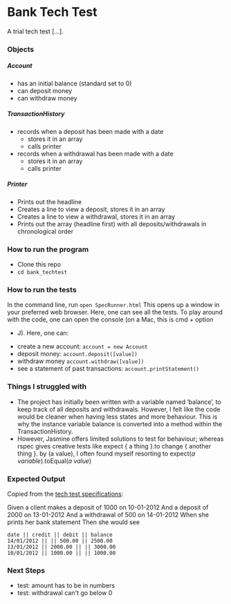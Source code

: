 Bank Tech Test
==============

A trial tech test [...].

### Objects
##### Account
- has an initial balance (standard set to 0)
- can deposit money
- can withdraw money

##### TransactionHistory
- records when a deposit has been made with a date
	- stores it in an array
	- calls printer
- records when a withdrawal has been made with a date
	- stores it in an array
	- calls printer


##### Printer
- Prints out the headline
- Creates a line to view a deposit, stores it in an array
- Creates a line to view a withdrawal, stores it in an array
- Prints out the array (headline first) with all deposits/withdrawals in chronological
  order

### How to run the program
- Clone this repo
- `cd bank_techtest`

### How to run the tests
In the command line, run `open SpecRunner.html`
This opens up a window in your preferred web browser. Here, one can see all the tests.
To play around with the code, one can open the console (on a Mac, this is cmd + option
+ J).
Here, one can: 
- create a new account: `account = new Account`
- deposit money: `account.deposit([value])`
- withdraw money `account.withdraw([value])`
- see a statement of past transactions: `account.printStatement()`

### Things I struggled with
- The project has initially been written with a variable named ‘balance’, to keep track
of all deposits and withdrawals. However, I felt like the code would be cleaner when
having less states and more behaviour. This is why the instance variable balance is
converted into a method within the TransactionHistory.
- However, Jasmine offers limited solutions to test for behaviour; whereas rspec gives
  creative tests like expect { a thing }.to change { another thing }. by (a value), I
often found myself resorting to expect(*a variable*).toEqual(*a value*)


### Expected Output

Copied from the [tech test
specifications](https://github.com/makersacademy/course/blob/master/individual_challenges/bank_tech_test.md):

Given a client makes a deposit of 1000 on 10-01-2012 And a deposit of
2000 on 13-01-2012 And a withdrawal of 500 on 14-01-2012 When she prints
her bank statement Then she would see

```
date || credit || debit || balance
14/01/2012 || || 500.00 || 2500.00
13/01/2012 || 2000.00 || || 3000.00
10/01/2012 || 1000.00 || || 1000.00
```

### Next Steps
- test: amount has to be in numbers
- test: withdrawal can't go below 0
